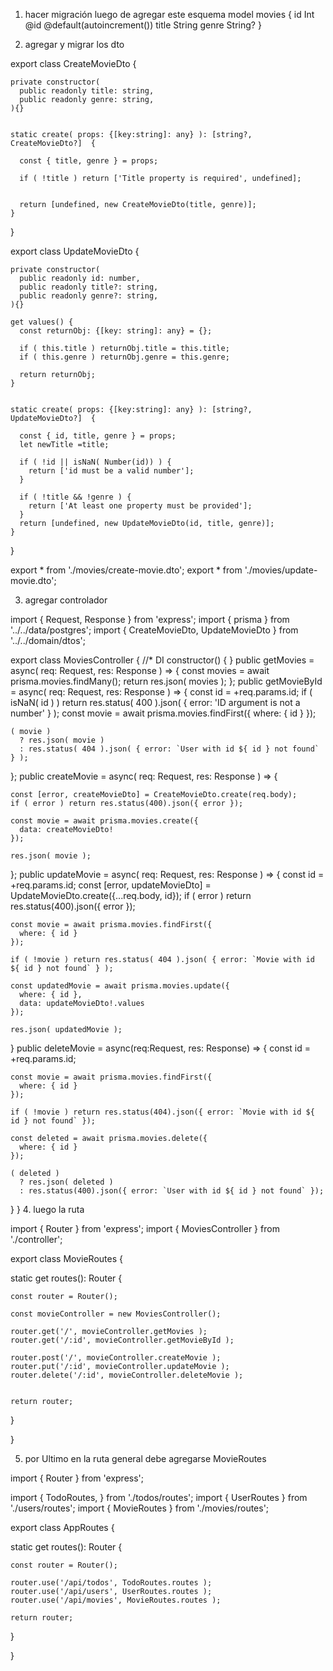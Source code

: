 1. hacer  migración luego de agregar este esquema
model movies {
  id        Int     @id @default(autoincrement())
  title     String
  genre     String?
}

2. agregar y migrar los dto



export class CreateMovieDto {

    private constructor(
      public readonly title: string,
      public readonly genre: string,
    ){}
  
  
    static create( props: {[key:string]: any} ): [string?, CreateMovieDto?]  {
  
      const { title, genre } = props;
  
      if ( !title ) return ['Title property is required', undefined];
  
  
      return [undefined, new CreateMovieDto(title, genre)];
    }
  
  
  }



export class UpdateMovieDto {

    private constructor(
      public readonly id: number,
      public readonly title?: string,
      public readonly genre?: string,
    ){}
  
    get values() {
      const returnObj: {[key: string]: any} = {};
  
      if ( this.title ) returnObj.title = this.title;
      if ( this.genre ) returnObj.genre = this.genre;
  
      return returnObj;
    }
  
  
    static create( props: {[key:string]: any} ): [string?, UpdateMovieDto?]  {
  
      const { id, title, genre } = props;
      let newTitle =title;
  
      if ( !id || isNaN( Number(id)) ) {
        return ['id must be a valid number'];
      }
  
      if ( !title && !genre ) {
        return ['At least one property must be provided'];
      }
      return [undefined, new UpdateMovieDto(id, title, genre)];
    }
  
  
  }


export * from './movies/create-movie.dto';
export * from './movies/update-movie.dto';

3. agregar controlador 

import { Request, Response } from 'express';
import { prisma } from '../../data/postgres';
import { CreateMovieDto, UpdateMovieDto } from '../../domain/dtos';


export class MoviesController {
  //* DI
  constructor() { }
  public getMovies = async( req: Request, res: Response ) => {
    const movies = await prisma.movies.findMany();
    return res.json( movies );
  };
  public getMovieById = async( req: Request, res: Response ) => {
    const id = +req.params.id;
    if ( isNaN( id ) ) return res.status( 400 ).json( { error: 'ID argument is not a number' } );
    const movie = await prisma.movies.findFirst({
      where: { id }
    });
    
    ( movie )
      ? res.json( movie )
      : res.status( 404 ).json( { error: `User with id ${ id } not found` } );
  };
  public createMovie = async( req: Request, res: Response ) => {
    
    const [error, createMovieDto] = CreateMovieDto.create(req.body);
    if ( error ) return res.status(400).json({ error });

    const movie = await prisma.movies.create({
      data: createMovieDto!
    });

    res.json( movie );

  };
  public updateMovie = async( req: Request, res: Response ) => {
    const id = +req.params.id;
    const [error, updateMovieDto] = UpdateMovieDto.create({...req.body, id});
    if ( error ) return res.status(400).json({ error });
    
    const movie = await prisma.movies.findFirst({
      where: { id }
    });

    if ( !movie ) return res.status( 404 ).json( { error: `Movie with id ${ id } not found` } );

    const updatedMovie = await prisma.movies.update({
      where: { id },
      data: updateMovieDto!.values
    });
  
    res.json( updatedMovie );

  }
  public deleteMovie = async(req:Request, res: Response) => {
    const id = +req.params.id;

    const movie = await prisma.movies.findFirst({
      where: { id }
    });

    if ( !movie ) return res.status(404).json({ error: `Movie with id ${ id } not found` });

    const deleted = await prisma.movies.delete({
      where: { id }
    });

    ( deleted ) 
      ? res.json( deleted )
      : res.status(400).json({ error: `User with id ${ id } not found` });
    

  }
}
4. luego la ruta

import { Router } from 'express';
import { MoviesController } from './controller';


export class MovieRoutes {


  static get routes(): Router {

    const router = Router();

    const movieController = new MoviesController();

    router.get('/', movieController.getMovies );
    router.get('/:id', movieController.getMovieById );
    
    router.post('/', movieController.createMovie );
    router.put('/:id', movieController.updateMovie );
    router.delete('/:id', movieController.deleteMovie );


    return router;
  }


}

5. por Ultimo en la ruta general debe agregarse MovieRoutes

import { Router } from 'express';

import { TodoRoutes,  } from './todos/routes';
import {  UserRoutes  } from './users/routes';
import { MovieRoutes  } from './movies/routes';


export class AppRoutes {


  static get routes(): Router {

    const router = Router();

    router.use('/api/todos', TodoRoutes.routes );
    router.use('/api/users', UserRoutes.routes );
    router.use('/api/movies', MovieRoutes.routes );
    
    return router;
  }


}

